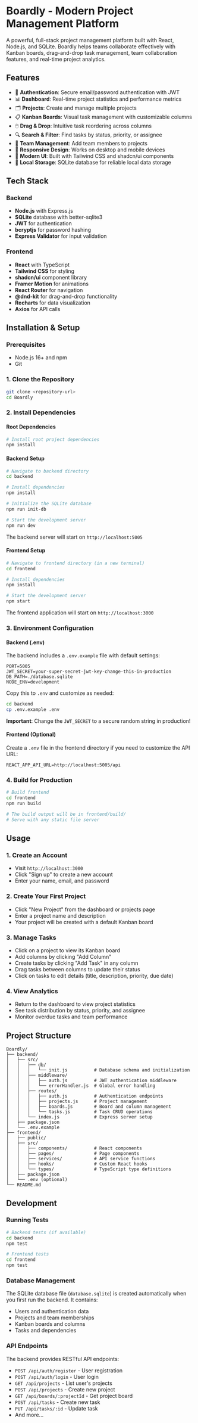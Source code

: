 # Boardly - Modern Project Management Platform

A powerful, full-stack project management platform built with React, Node.js, and SQLite. Boardly helps teams collaborate effectively with Kanban boards, drag-and-drop task management, team collaboration features, and real-time project analytics.

## Features

- 🔐 **Authentication**: Secure email/password authentication with JWT
- 📊 **Dashboard**: Real-time project statistics and performance metrics
- 🗂️ **Projects**: Create and manage multiple projects
- 📋 **Kanban Boards**: Visual task management with customizable columns
- 🖱️ **Drag & Drop**: Intuitive task reordering across columns
- 🔍 **Search & Filter**: Find tasks by status, priority, or assignee
- 👥 **Team Management**: Add team members to projects
- 📱 **Responsive Design**: Works on desktop and mobile devices
- 🎨 **Modern UI**: Built with Tailwind CSS and shadcn/ui components
- 💾 **Local Storage**: SQLite database for reliable local data storage

## Tech Stack

### Backend
- **Node.js** with Express.js
- **SQLite** database with better-sqlite3
- **JWT** for authentication
- **bcryptjs** for password hashing
- **Express Validator** for input validation

### Frontend
- **React** with TypeScript
- **Tailwind CSS** for styling
- **shadcn/ui** component library
- **Framer Motion** for animations
- **React Router** for navigation
- **@dnd-kit** for drag-and-drop functionality
- **Recharts** for data visualization
- **Axios** for API calls

## Installation & Setup

### Prerequisites
- Node.js 16+ and npm
- Git

### 1. Clone the Repository
```bash
git clone <repository-url>
cd Boardly
```

### 2. Install Dependencies

#### Root Dependencies
```bash
# Install root project dependencies
npm install
```

#### Backend Setup
```bash
# Navigate to backend directory
cd backend

# Install dependencies
npm install

# Initialize the SQLite database
npm run init-db

# Start the development server
npm run dev
```

The backend server will start on `http://localhost:5005`

#### Frontend Setup
```bash
# Navigate to frontend directory (in a new terminal)
cd frontend

# Install dependencies
npm install

# Start the development server
npm start
```

The frontend application will start on `http://localhost:3000`

### 3. Environment Configuration

#### Backend (.env)
The backend includes a `.env.example` file with default settings:
```env
PORT=5005
JWT_SECRET=your-super-secret-jwt-key-change-this-in-production
DB_PATH=./database.sqlite
NODE_ENV=development
```

Copy this to `.env` and customize as needed:
```bash
cd backend
cp .env.example .env
```

**Important**: Change the `JWT_SECRET` to a secure random string in production!

#### Frontend (Optional)
Create a `.env` file in the frontend directory if you need to customize the API URL:
```env
REACT_APP_API_URL=http://localhost:5005/api
```

### 4. Build for Production

```bash
# Build frontend
cd frontend
npm run build

# The build output will be in frontend/build/
# Serve with any static file server
```

## Usage

### 1. Create an Account
- Visit `http://localhost:3000`
- Click "Sign up" to create a new account
- Enter your name, email, and password

### 2. Create Your First Project
- Click "New Project" from the dashboard or projects page
- Enter a project name and description
- Your project will be created with a default Kanban board

### 3. Manage Tasks
- Click on a project to view its Kanban board
- Add columns by clicking "Add Column"
- Create tasks by clicking "Add Task" in any column
- Drag tasks between columns to update their status
- Click on tasks to edit details (title, description, priority, due date)

### 4. View Analytics
- Return to the dashboard to view project statistics
- See task distribution by status, priority, and assignee
- Monitor overdue tasks and team performance

## Project Structure

```
Boardly/
├── backend/
│   ├── src/
│   │   ├── db/
│   │   │   └── init.js          # Database schema and initialization
│   │   ├── middleware/
│   │   │   ├── auth.js          # JWT authentication middleware
│   │   │   └── errorHandler.js  # Global error handling
│   │   ├── routes/
│   │   │   ├── auth.js          # Authentication endpoints
│   │   │   ├── projects.js      # Project management
│   │   │   ├── boards.js        # Board and column management
│   │   │   └── tasks.js         # Task CRUD operations
│   │   └── index.js             # Express server setup
│   ├── package.json
│   └── .env.example
├── frontend/
│   ├── public/
│   ├── src/
│   │   ├── components/          # React components
│   │   ├── pages/               # Page components
│   │   ├── services/            # API service functions
│   │   ├── hooks/               # Custom React hooks
│   │   └── types/               # TypeScript type definitions
│   ├── package.json
│   └── .env (optional)
└── README.md
```

## Development

### Running Tests
```bash
# Backend tests (if available)
cd backend
npm test

# Frontend tests
cd frontend
npm test
```

### Database Management
The SQLite database file (`database.sqlite`) is created automatically when you first run the backend. It contains:
- Users and authentication data
- Projects and team memberships
- Kanban boards and columns
- Tasks and dependencies

### API Endpoints
The backend provides RESTful API endpoints:
- `POST /api/auth/register` - User registration
- `POST /api/auth/login` - User login
- `GET /api/projects` - List user's projects
- `POST /api/projects` - Create new project
- `GET /api/boards/:projectId` - Get project board
- `POST /api/tasks` - Create new task
- `PUT /api/tasks/:id` - Update task
- And more...

